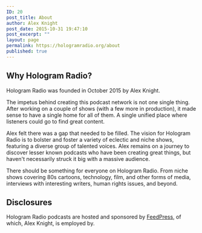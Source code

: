 ```yaml
---
ID: 20
post_title: About
author: Alex Knight
post_date: 2015-10-31 19:47:10
post_excerpt: ""
layout: page
permalink: https://hologramradio.org/about
published: true
---
```

## Why Hologram Radio?

Hologram Radio was founded in October 2015 by Alex Knight.

The impetus behind creating this podcast network is not one single thing. After working on a couple of shows (with a few more in production), it made sense to have a single home for all of them. A single unified place where listeners could go to find great content.

Alex felt there was a gap that needed to be filled. The vision for Hologram Radio is to bolster and foster a variety of eclectic and niche shows, featuring a diverse group of talented voices. Alex remains on a journey to discover lesser known podcasts who have been creating great things, but haven't necessarily struck it big with a massive audience.

There should be something for everyone on Hologram Radio. From niche shows covering 80s cartoons, technology, film, and other forms of media, interviews with interesting writers, human rights issues, and beyond.

## Disclosures

Hologram Radio podcasts are hosted and sponsored by [FeedPress][FeedPress], of which, Alex Knight, is employed by.

[FeedPress]: https://feed.press/hologramradio